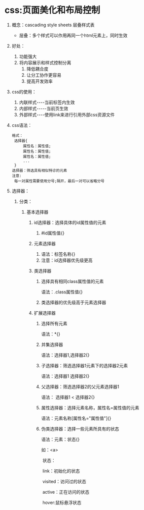 # css:页面美化和布局控制

1. 概念：cascading style sheets 层叠样式表

   * 层叠：多个样式可以作用再同一个html元素上，同时生效

2. 好处：

   1. 功能强大
   2. 将内容展示和样式控制分离
      1. 降低耦合度
      2. 让分工协作更容易
      3. 提高开发效率

3. css的使用：

   1. 内联样式----当前标签内生效
   2. 内部样式-----当前页生效
   3. 外部样式----使用link来进行引用外部css资源文件

4. css语法：

   ```
   格式：
   	选择器{
   		属性名：属性值;
   		属性名：属性值;
   		属性名：属性值;
   		...
   	}
   选择器：筛选具有相似特诊的元素
   注意:
   	每一对属性需要使用分号;隔开，最后一对可以省略分号
   ```

5. 选择器：

   1. 分类：

      1. 基本选择器

         1. id选择器：选择具体的id属性值的元素

            1. #id属性值{}

         2. 元素选择器

            1. 语法：标签名称{}
            2. 注意：id选择器优先级更高

         3. 类选择器

            1. 选择具有相同class属性值的元素

               语法：.class属性值{}

            2. 类选择器的优先级高于元素选择器

         4. 扩展选择器

            1. 选择所有元素

               语法：*{}

            2. 并集选择器

               语法：选择器1,选择器2{}

            3. 子选择器：筛选选择器1元素下的选择器2元素

               语法：选择器1 选择器2{} 

            4. 父选择器：筛选选择器2的父元素选择器1

               语法： 选择器1 < 选择器2{}

            5. 属性选择器：选择元素名称，属性名=属性值的元素

               语法：元素名称[属性名="属性值"]{}

            6. 伪类选择器：选择一些元素所具有的状态

               语法：元素：状态{}

               如：\<a>

               ​	状态：

               ​		link：初始化的状态

               ​		visited：访问过的状态

               ​		active：正在访问的状态

               ​		hover:鼠标悬浮状态
